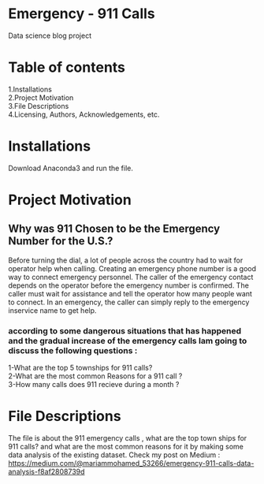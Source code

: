 # Emergency - 911 Calls
Data science blog project

# Table of contents
1.Installations<br>
2.Project Motivation<br>
3.File Descriptions<br>
4.Licensing, Authors, Acknowledgements, etc.

# Installations
Download Anaconda3 and run the file.

# Project Motivation
## Why was 911 Chosen to be the Emergency Number for the U.S.?
Before turning the dial, a lot of people across the country had to wait for operator help when calling. Creating an emergency phone number is a good way to connect emergency personnel. The caller of the emergency contact depends on the operator before the emergency number is confirmed. The caller must wait for assistance and tell the operator how many people want to connect. In an emergency, the caller can simply reply to the emergency inservice name to get help.<br> 

### according  to some dangerous situations that has happened and the gradual increase of the emergency calls Iam going to discuss the  following questions : <br>
1-What are the top 5 townships  for 911 calls?<br>
2-What are the most common Reasons for a 911 call ?<br>
3-How many calls does 911 recieve during a month ?<br>
# File Descriptions
The file is about the 911 emergency calls , what are the top town ships for 911 calls? and what are the most common reasons for it by making some data analysis of the existing dataset. Check my post on Medium : https://medium.com/@mariammohamed_53266/emergency-911-calls-data-analysis-f8af2808739d

